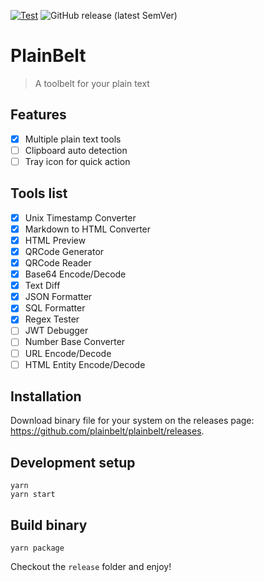 [![Test](https://github.com/plainbelt/plainbelt/actions/workflows/test.yml/badge.svg)](https://github.com/plainbelt/plainbelt/actions/workflows/test.yml) ![GitHub release (latest SemVer)](https://img.shields.io/github/v/release/plainbelt/plainbelt)

# PlainBelt

> A toolbelt for your plain text

## Features

- [x] Multiple plain text tools
- [ ] Clipboard auto detection
- [ ] Tray icon for quick action

## Tools list

- [x] Unix Timestamp Converter
- [x] Markdown to HTML Converter
- [x] HTML Preview
- [x] QRCode Generator
- [x] QRCode Reader
- [x] Base64 Encode/Decode
- [x] Text Diff
- [x] JSON Formatter
- [x] SQL Formatter
- [x] Regex Tester
- [ ] JWT Debugger
- [ ] Number Base Converter
- [ ] URL Encode/Decode
- [ ] HTML Entity Encode/Decode

## Installation

Download binary file for your system on the releases page: https://github.com/plainbelt/plainbelt/releases.

## Development setup

```
yarn
yarn start
```

## Build binary

```
yarn package
```

Checkout the `release` folder and enjoy!
